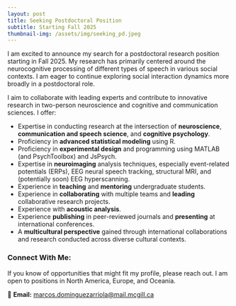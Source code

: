 ```yaml
---
layout: post
title: Seeking Postdoctoral Position
subtitle: Starting Fall 2025
thumbnail-img: /assets/img/seeking_pd.jpeg
---
```


I am excited to announce my search for a postdoctoral research position starting in Fall 2025. My research has primarily centered around the neurocognitive processing of different types of speech in various social contexts. I am eager to continue exploring social interaction dynamics more broadly in a postdoctoral role.

I aim to collaborate with leading experts and contribute to innovative research in two-person neuroscience and cognitive and communication sciences. I offer:
- Expertise in conducting research at the intersection of **neuroscience**, **communication and speech science**, and **cognitive psychology**.
- Proficiency in **advanced statistical modeling** using R.
- Proficiency in **experimental design** and programming using MATLAB (and PsychToolbox) and JsPsych.
- Expertise in **neuroimaging** analysis techniques, especially event-related potentials (ERPs), EEG neural speech tracking, structural MRI, and (potentially soon) EEG hyperscanning.
- Experience in **teaching** and **mentoring** undergraduate students.
- Experience in **collaborating** with multiple teams and **leading** collaborative research projects.
- Experience with **acoustic analysis**.
- Experience **publishing** in peer-reviewed journals and **presenting** at international conferences.
- A **multicultural perspective** gained through international collaborations and research conducted across diverse cultural contexts.


### Connect With Me:
If you know of opportunities that might fit my profile, please reach out. I am open to positions in North America, Europe, and Oceania.

📧 **Email:** marcos.dominguezarriola@mail.mcgill.ca
